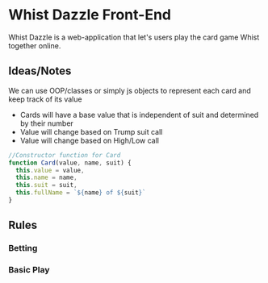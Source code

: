 # Whist Dazzle Front-End

Whist Dazzle is a web-application that let's users play the card game Whist together online.

## Ideas/Notes

We can use OOP/classes or simply js objects to represent each card and keep track of its value

* Cards will have a base value that is independent of suit and determined by their number
* Value will change based on Trump suit call
* Value will change based on High/Low call

```js
//Constructor function for Card
function Card(value, name, suit) {
  this.value = value,
  this.name = name,
  this.suit = suit,
  this.fullName = `${name} of ${suit}`
}
```

## Rules

### Betting

### Basic Play
